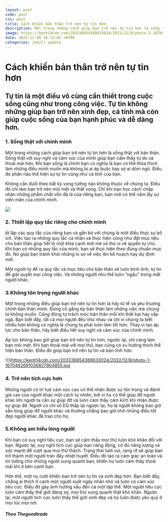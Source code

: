 ```yaml
---
layout: post
code: post
css: post
title: Cách khiến bản thân trở nên tự tin hơn.
description: Một trong những cách giúp bạn trở nên tự tin hơn là sống thật với bản thân. Sống thật với suy nghĩ và cảm xúc của mình giúp bạn cảm thấy tự do và thoải mái hơn. Khi bạn sống là chính bạn có nghĩa là bạn có thể thỏa thích làm những điều mình muốn mà không bị ai ép buộc hay sợ ai dòm ngó. Điều đó phần nào thể hiện sự tự tin cũng như cá tính của bạn.
image: https://kenh14cdn.com/203336854389633024/2022/12/8/photo-2-16704626979731022318959.jpg
date: 2022-12-08 16:15:02 +0700
categories: jekyll update
---
```


# **Cách khiến bản thân trở nên tự tin hơn**

## **Tự tin là một điều vô cùng cần thiết trong cuộc sống cũng như trong công việc. Tự tin không những giúp bạn trở nên xinh đẹp, cá tính mà còn giúp cuộc sống của bạn hạnh phúc và dễ dàng hơn.**

### **1. Sống thật với chính mình**

Một trong những cách giúp bạn trở nên tự tin hơn là sống thật với bản thân. Sống thật với suy nghĩ và cảm xúc của mình giúp bạn cảm thấy tự do và thoải mái hơn. Khi bạn sống là chính bạn có nghĩa là bạn có thể thỏa thích làm những điều mình muốn mà không bị ai ép buộc hay sợ ai dòm ngó. Điều đó phần nào thể hiện sự tự tin cũng như cá tính của bạn.

Không cần đuổi theo bất kỳ vọng tưởng nào không thuộc về chúng ta. Điều đó chỉ làm bạn trở nên mỏi mệt và thất vọng. Chỉ khi bạn học cách chấp nhận những phẩm chất vốn đã là của riêng bạn, bạn mới có thể nắm lấy sự viên mãn của chính mình.

![](https://kenh14cdn.com/203336854389633024/2022/12/8/photo-2-16704626979731022318959.jpg)

### **2. Thiết lập quy tắc riêng cho chính mình**

ết lập các quy tắc của riêng bạn và gắn bó với chúng là một điều thực sự bổ ích. Việc tạo ra những quy tắc cá nhân và thực hiện cũng như đặt mục tiêu cho bản thân giúp tiết lộ một khía cạnh mới mẻ và thú vị về quyền tự chủ. Khi bạn có những quy tắc của mình, bạn sẽ thực hiện theo đúng chuẩn mực đó. Nó giúp bạn tránh khỏi những lo sợ về việc lên kế hoạch hay dự định mới.

Một người tự đề ra quy tắc và mục tiêu cho bản thân sẽ luôn bình tĩnh, tự tin để giải quyết mọi công việc. Và những người như thế luôn “ngầu” trong mắt người khác.

### **3.Không tôn trọng người khác**

Một trong những điều giúp bạn trở nên tự tin hơn là hãy tử tế và yêu thương chính bản thân mình. Đừng cố gắng ép bản thân làm những việc mà chúng ta không muốn. Cũng đừng tự trách móc bản thân mỗi khi thất bại hay vấp ngã. Bạn biết đấy, tất cả mọi người đều như nhau và chỉ vì chúng ta biết nhiều hơn không có nghĩa là chúng ta phải luôn làm tốt hơn. Thay vì tạo áp lực cho bản thân, hãy biết điều tiết suy nghĩ và cảm xúc của chính mình.

Áp lực không bao giờ giúp bạn trở nên tự tin hơn, ngược lại, chỉ càng làm bạn mỏi mệt. Khi bạn thoải mái với mọi thứ, bạn cũng có xu hướng thích thể hiện bản thân. Điều đó giúp bạn trở nên tự tin và bản lĩnh hơn.

![](https://kenh14cdn.com/203336854389633024/2022/12/8/photo-1-1670462691036827904855.jpg

### **4. Trở nên tích cực hơn**

Những người có trí tuệ cảm xúc cao có thể nhận được sự tôn trọng và đánh giá cao của người khác một cách tự nhiên, bởi vì họ có thể giúp đỡ người khác khi người ta cần sự giúp đỡ và luôn cảm thấy cảm kích khi nhận được sự giúp đỡ. Người có chỉ số EQ thấp lại ngược lại, họ là người không bao giờ sẵn lòng giúp đỡ người khác và thường chẳng bao giờ nhớ những điều tốt đẹp người khác đã trao cho họ.

### **5.Không am hiểu lòng người**

Khi bạn có suy nghĩ tiêu cực, bạn sẽ cảm thấy mọi thứ luôn khó khăn đối với bạn. Ngược lại, suy nghĩ tích cực giúp bạn năng động, có đủ năng lượng và sức mạnh để vượt qua mọi thử thách. Trạng thái tươi vui, rạng rỡ sẽ giúp bạn trở thành một người tràn đầy nhiệt huyết. Điều đó tạo ra cảm giác an toàn và tin tưởng cho những người xung quanh bạn, khiến họ luôn cảm thấy thoải mái khi ở bên cạnh bạn.

Hơn thế, một nụ cười khiến bạn trở nên tự tin và xinh đẹp hơn. Bạn biết đấy, chẳng ai thích ở cạnh một người suốt ngày nhăn nhó và luôn có cảm xúc tiêu cực. Điều đó gây ảnh hưởng xấu đến cả một tập thể. Một người tiêu cực luôn cảm thấy thế giới đáng sợ, mọi thứ xung quanh thật khó khăn. Ngược lại, một người tích cực luôn thấy thế giới xinh đẹp và họ luôn được yêu quý ở mọi lúc mọi nơi.

##### _Theo Thegoodtrade_
